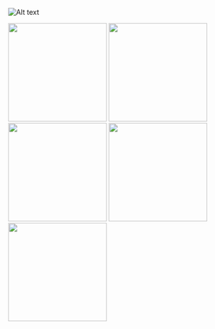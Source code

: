 ![Alt text](https://i.imgsafe.org/fbeab1af6c.png "Optional title")

<img src="https://i.imgsafe.org/fbeab1af6c.png" width="200">
<img src="https://i.imgsafe.org/fbeadb7fa6.png" width="200">
<img src="https://i.imgsafe.org/fbeb088dcf.png" width="200">
<img src="https://i.imgsafe.org/fbeb06eceb.png" width="200">
<img src="https://i.imgsafe.org/fbeafdc647.png" width="200">
